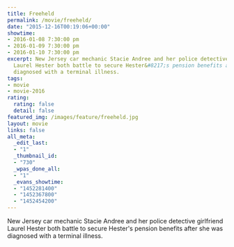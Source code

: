 ```yaml
---
title: Freeheld
permalink: /movie/freeheld/
date: "2015-12-16T00:19:06+00:00"
showtime:
- 2016-01-08 7:30:00 pm
- 2016-01-09 7:30:00 pm
- 2016-01-10 7:30:00 pm
excerpt: New Jersey car mechanic Stacie Andree and her police detective girlfriend
  Laurel Hester both battle to secure Hester&#8217;s pension benefits after she was
  diagnosed with a terminal illness.
tags:
- movie
- movie-2016
rating:
  rating: false
  detail: false
featured_img: /images/feature/freeheld.jpg
layout: movie
links: false
all_meta:
  _edit_last:
  - "1"
  _thumbnail_id:
  - "730"
  _wpas_done_all:
  - "1"
  _evans_showtime:
  - "1452281400"
  - "1452367800"
  - "1452454200"
---
```


New Jersey car mechanic Stacie Andree and her police detective girlfriend Laurel Hester both battle to secure Hester's pension benefits after she was diagnosed with a terminal illness.
